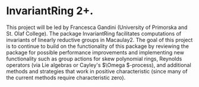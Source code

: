 # InvariantRing 2+.
This project will be led by Francesca Gandini (University of Primorska and St. Olaf College). The package InvariantRing facilitates computations of invariants of linearly reductive groups in Macaulay2. The goal of this project is to continue to build on the functionality of this package by reviewing the package for possible performance improvements and implementing new functionality such as group actions for skew polynomial rings, Reynolds operators (via Lie algebras or Cayley's $\Omega $-process), and additional methods and strategies that work in positive characteristic (since many of the current methods require characteristic zero).
